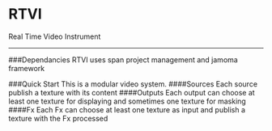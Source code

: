 RTVI
====

Real Time Video Instrument

---

###Dependancies
RTVI uses span project management and jamoma framework

###Quick Start
This is a modular video system.
####Sources
Each source publish a texture with its content
####Outputs
Each output can choose at least one texture for displaying and sometimes one texture for masking
####Fx
Each Fx can choose at least one texture as input and publish a texture with the Fx processed
